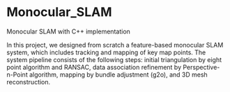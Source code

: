 # Monocular_SLAM
Monocular SLAM with C++ implementation

In this project, we designed from scratch a feature-based monocular SLAM system, which includes tracking and mapping of key map points. The system pipeline consists of the following steps: initial triangulation by eight point algorithm and RANSAC, data association refinement by Perspective-n-Point algorithm, mapping by bundle adjustment (g2o), and 3D mesh reconstruction.
